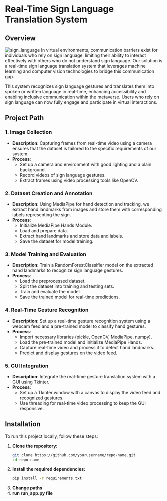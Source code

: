 # Real-Time Sign Language Translation System


## Overview
![sign_language](https://github.com/user-attachments/assets/ccb13216-a726-4d27-97c0-029a288f42f2)
In virtual environments, communication barriers exist for individuals who rely on sign language, limiting their ability to interact effectively with others who do not understand sign language. Our solution is a real-time sign language translation system that leverages machine learning and computer vision technologies to bridge this communication gap.

This system recognizes sign language gestures and translates them into spoken or written language in real-time, enhancing accessibility and enabling inclusive communication within the metaverse. Users who rely on sign language can now fully engage and participate in virtual interactions.

## Project Path

### 1. **Image Collection**
- **Description**: Capturing frames from real-time video using a camera ensures that the dataset is tailored to the specific requirements of our system.
- **Process**:
  - Set up a camera and environment with good lighting and a plain background.
  - Record videos of sign language gestures.
  - Extract frames using video processing tools like OpenCV.

### 2. **Dataset Creation and Annotation**
- **Description**: Using MediaPipe for hand detection and tracking, we extract hand landmarks from images and store them with corresponding labels representing the sign.
- **Process**:
  - Initialize MediaPipe Hands Module.
  - Load and prepare data.
  - Extract hand landmarks and store data and labels.
  - Save the dataset for model training.

### 3. **Model Training and Evaluation**
- **Description**: Train a RandomForestClassifier model on the extracted hand landmarks to recognize sign language gestures.
- **Process**:
  - Load the preprocessed dataset.
  - Split the dataset into training and testing sets.
  - Train and evaluate the model.
  - Save the trained model for real-time predictions.

### 4. **Real-Time Gesture Recognition**
- **Description**: Set up a real-time gesture recognition system using a webcam feed and a pre-trained model to classify hand gestures.
- **Process**:
  - Import necessary libraries (pickle, OpenCV, MediaPipe, numpy).
  - Load the pre-trained model and initialize MediaPipe Hands.
  - Capture real-time video and process it to detect hand landmarks.
  - Predict and display gestures on the video feed.

### 5. **GUI Integration**
- **Description**: Integrate the real-time gesture translation system with a GUI using Tkinter.
- **Process**:
  - Set up a Tkinter window with a canvas to display the video feed and recognized gestures.
  - Use threading for real-time video processing to keep the GUI responsive.

## Installation

To run this project locally, follow these steps:

1. **Clone the repository:**
   ```bash
   git clone https://github.com/yourusername/repo-name.git
   cd repo-name
2. **Install the required dependencies:**
   ```bash
   pip install -r requirements.txt
3. **Change paths**
4. **run run_app.py file**




